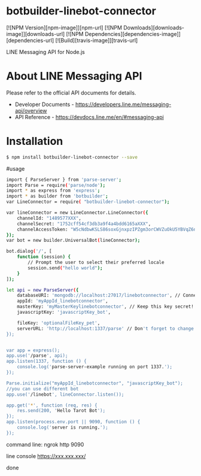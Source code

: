 # botbuilder-linebot-connector

  [![NPM Version][npm-image]][npm-url]
  [![NPM Downloads][downloads-image]][downloads-url]
  [![NPM Dependencies][dependencies-image]][dependencies-url]
  [![Build][travis-image]][travis-url]

LINE Messaging API for Node.js

# About LINE Messaging API

Please refer to the official API documents for details.
- Developer Documents - https://developers.line.me/messaging-api/overview
- API Reference - https://devdocs.line.me/en/#messaging-api

# Installation

```bash
$ npm install botbuilder-linebot-connector --save
```


#usage

```bash
import { ParseServer } from 'parse-server';
import Parse = require('parse/node');
import * as express from 'express';
import * as builder from 'botbuilder';
var LineConnector = require( "botbuilder-linebot-connector");

var lineConnector = new LineConnector.LineConnector({
    channelId: "1489577XXX",
    channelSecret: "1752cff54cf3db3a9f4a4bdd6165aXXX",
    channelAccessToken: "W5cNdbwKSLS86soxGjnxpzIPZgm3orCWVZuOkU5YBVqZ6nFctxxZLYE9a5UWJ9gL5yz0lnEnH9tld/B8e49PPRQEhyMnBnxUmPr6hXvxId0zrj4S675kQIjsVlkzY97ShKM+kyXAkpqRS2ZcAQkMVwdB04t89/1O/w1cDnyilXXX"
});
var bot = new builder.UniversalBot(lineConnector);

bot.dialog('/', [
    function (session) {
        // Prompt the user to select their preferred locale
        session.send("hello world");
    }   
]);

let api = new ParseServer({
    databaseURI: 'mongodb://localhost:27017/linebotconnector', // Connection string for your MongoDB database
    appId: 'myAppId_linebotconnector',
    masterKey: 'myMasterKeylinebotconnector', // Keep this key secret!
    javascriptKey: 'javascriptKey_bot',

    fileKey: 'optionalFileKey_pet',
    serverURL: 'http://localhost:1337/parse' // Don't forget to change to https if needed
});


var app = express();
app.use('/parse', api);
app.listen(1337, function () {
    console.log('parse-server-example running on port 1337.');
});

Parse.initialize("myAppId_linebotconnector", "javascriptKey_bot");
//you can use different bot
app.use('/linebot', lineConnector.listen());

app.get('*', function (req, res) {
    res.send(200, 'Hello Tarot Bot');
});
app.listen(process.env.port || 9090, function () {
    console.log('server is running.');
});
```

command line:
ngrok http 9090

line console
https://xxx.xxx.xxx/

done
